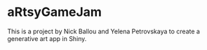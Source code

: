# aRtsyGameJam

This is a project by Nick Ballou and Yelena Petrovskaya to create a generative art app in Shiny.
